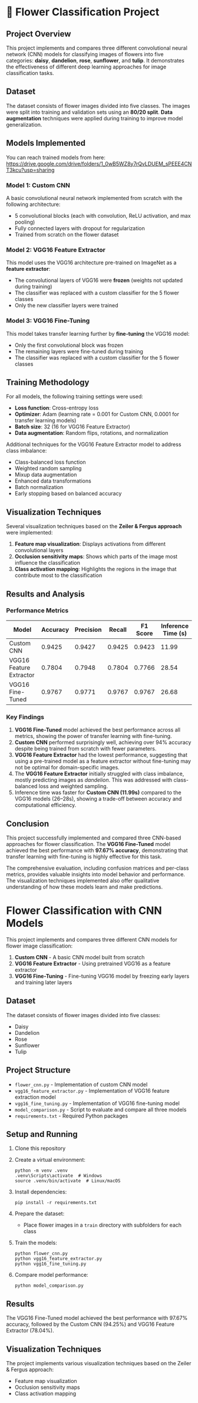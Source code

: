 # 🌸 Flower Classification Project

## Project Overview
This project implements and compares three different convolutional neural network (CNN) models for classifying images of flowers into five categories: **daisy**, **dandelion**, **rose**, **sunflower**, and **tulip**. It demonstrates the effectiveness of different deep learning approaches for image classification tasks.

## Dataset
The dataset consists of flower images divided into five classes. The images were split into training and validation sets using an **80/20 split**. **Data augmentation** techniques were applied during training to improve model generalization.

## Models Implemented

You can reach trained models from here:
https://drive.google.com/drive/folders/1_0wB5WZ8y7rQvLDUEM_sPEEE4CNT3kcu?usp=sharing

### Model 1: Custom CNN
A basic convolutional neural network implemented from scratch with the following architecture:
- 5 convolutional blocks (each with convolution, ReLU activation, and max pooling)
- Fully connected layers with dropout for regularization
- Trained from scratch on the flower dataset

### Model 2: VGG16 Feature Extractor
This model uses the VGG16 architecture pre-trained on ImageNet as a **feature extractor**:
- The convolutional layers of VGG16 were **frozen** (weights not updated during training)
- The classifier was replaced with a custom classifier for the 5 flower classes
- Only the new classifier layers were trained

### Model 3: VGG16 Fine-Tuning
This model takes transfer learning further by **fine-tuning** the VGG16 model:
- Only the first convolutional block was frozen
- The remaining layers were fine-tuned during training
- The classifier was replaced with a custom classifier for the 5 flower classes

## Training Methodology
For all models, the following training settings were used:
- **Loss function**: Cross-entropy loss
- **Optimizer**: Adam (learning rate = 0.001 for Custom CNN, 0.0001 for transfer learning models)
- **Batch size**: 32 (16 for VGG16 Feature Extractor)
- **Data augmentation**: Random flips, rotations, and normalization

Additional techniques for the VGG16 Feature Extractor model to address class imbalance:
- Class-balanced loss function
- Weighted random sampling
- Mixup data augmentation
- Enhanced data transformations
- Batch normalization
- Early stopping based on balanced accuracy

## Visualization Techniques
Several visualization techniques based on the **Zeiler & Fergus approach** were implemented:
1. **Feature map visualization**: Displays activations from different convolutional layers
2. **Occlusion sensitivity maps**: Shows which parts of the image most influence the classification
3. **Class activation mapping**: Highlights the regions in the image that contribute most to the classification

## Results and Analysis

### Performance Metrics

| Model                   | Accuracy | Precision | Recall  | F1 Score | Inference Time (s) |
|------------------------|----------|-----------|---------|----------|-------------------|
| Custom CNN              | 0.9425   | 0.9427    | 0.9425  | 0.9423   | 11.99             |
| VGG16 Feature Extractor | 0.7804   | 0.7948    | 0.7804  | 0.7766   | 28.54             |
| VGG16 Fine-Tuned        | 0.9767   | 0.9771    | 0.9767  | 0.9767   | 26.68             |

### Key Findings
1. **VGG16 Fine-Tuned** model achieved the best performance across all metrics, showing the power of transfer learning with fine-tuning.
2. **Custom CNN** performed surprisingly well, achieving over 94% accuracy despite being trained from scratch with fewer parameters.
3. **VGG16 Feature Extractor** had the lowest performance, suggesting that using a pre-trained model as a feature extractor without fine-tuning may not be optimal for domain-specific images.
4. The **VGG16 Feature Extractor** initially struggled with class imbalance, mostly predicting images as *dandelion*. This was addressed with class-balanced loss and weighted sampling.
5. Inference time was faster for **Custom CNN (11.99s)** compared to the VGG16 models (26–28s), showing a trade-off between accuracy and computational efficiency.

## Conclusion
This project successfully implemented and compared three CNN-based approaches for flower classification. The **VGG16 Fine-Tuned** model achieved the best performance with **97.67% accuracy**, demonstrating that transfer learning with fine-tuning is highly effective for this task.

The comprehensive evaluation, including confusion matrices and per-class metrics, provides valuable insights into model behavior and performance. The visualization techniques implemented also offer qualitative understanding of how these models learn and make predictions.




# Flower Classification with CNN Models

This project implements and compares three different CNN models for flower image classification:

1. **Custom CNN** - A basic CNN model built from scratch
2. **VGG16 Feature Extractor** - Using pretrained VGG16 as a feature extractor
3. **VGG16 Fine-Tuning** - Fine-tuning VGG16 model by freezing early layers and training later layers

## Dataset

The dataset consists of flower images divided into five classes:
- Daisy
- Dandelion
- Rose
- Sunflower
- Tulip

## Project Structure

- `flower_cnn.py` - Implementation of custom CNN model
- `vgg16_feature_extractor.py` - Implementation of VGG16 feature extraction model
- `vgg16_fine_tuning.py` - Implementation of VGG16 fine-tuning model
- `model_comparison.py` - Script to evaluate and compare all three models
- `requirements.txt` - Required Python packages

## Setup and Running

1. Clone this repository
2. Create a virtual environment:
   ```
   python -m venv .venv
   .venv\Scripts\activate  # Windows
   source .venv/bin/activate  # Linux/macOS
   ```
3. Install dependencies:
   ```
   pip install -r requirements.txt
   ```
4. Prepare the dataset:
   - Place flower images in a `train` directory with subfolders for each class
   
5. Train the models:
   ```
   python flower_cnn.py
   python vgg16_feature_extractor.py 
   python vgg16_fine_tuning.py
   ```
   
6. Compare model performance:
   ```
   python model_comparison.py
   ```

## Results

The VGG16 Fine-Tuned model achieved the best performance with 97.67% accuracy, followed by the Custom CNN (94.25%) and VGG16 Feature Extractor (78.04%).

## Visualization Techniques

The project implements various visualization techniques based on the Zeiler & Fergus approach:
- Feature map visualization
- Occlusion sensitivity maps
- Class activation mapping
